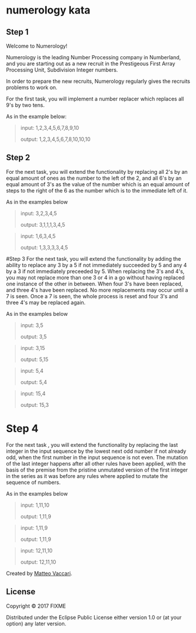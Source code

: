 # numerology kata

## Step 1
Welcome to Numerology!

Numerology is the leading Number Processing company in Numberland, and you are
starting out as a new recruit in the Prestigeous First Array Processing Unit, 
Subdivision Integer numbers.

In order to prepare the new recruits, Numerology regularly gives the recruits
problems to work on. 

For the first task, you will implement a number replacer which replaces all 
9's by two tens.

As in the example below:

>  input: 1,2,3,4,5,6,7,8,9,10
>
>  output: 1,2,3,4,5,6,7,8,10,10,10

## Step 2
For the next task, you will extend the functionality by replacing all 2's
by an equal amount of ones as the number to the left of the 2, and all 6's by
an equal amount of 3's as the value of the number which is an equal amount of
steps to the right of the 6 as the number which is to the immediate left of it.

As in the examples below

> input: 3,2,3,4,5
>
> output: 3,1,1,1,3,4,5

> input: 1,6,3,4,5
>
> output: 1,3,3,3,3,4,5

#Step 3
For the next task, you will extend the functionality by adding the ability to 
replace any 3 by a 5 if not immediately succeeded by 5 and any 4 by a 3 if not 
immediately preceeded by 5. When replacing the 3's and 4's, you may not replace
more than one 3 or 4 in a go without having replaced one instance of the other
in between. When four 3's have been replaced, and three 4's have been replaced.
No more replacements may occur until a 7 is seen. Once a 7 is seen, the whole
process is reset and four 3's and three 4's may be replaced again.

As in the examples below

>  input: 3,5
>
>  output: 3,5

>  input: 3,15
>
>  output: 5,15

>  input: 5,4
>
>  output: 5,4

>  input: 15,4
>
>  output: 15,3
  
# Step 4

For the next task , you will extend the functionality by replacing the last
integer in the input sequence by the lowest next odd number if not already
odd, when the first number in the input sequence is not even. The mutation of
the last integer happens after all other rules have been applied, with the 
basis of the premise from the pristine unmutated version of the first integer
in the series as it was before any rules where applied to mutate the sequence
of numbers.

As in the examples below

>  input: 1,11,10
>
>  output: 1,11,9

>  input: 1,11,9
>
>  output: 1,11,9

>  input: 12,11,10
>
>  output: 12,11,10

Created by [Matteo Vaccari](http://matteo.vaccari.name/).

## License

Copyright © 2017 FIXME

Distributed under the Eclipse Public License either version 1.0 or (at
your option) any later version.
